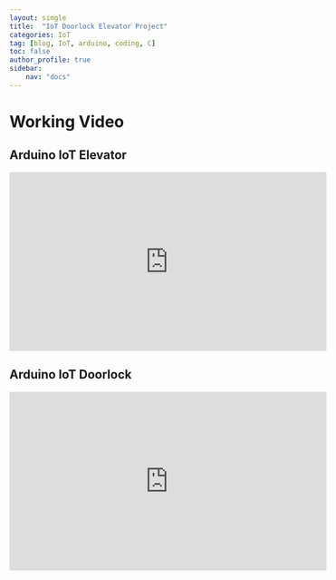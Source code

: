 ```yaml
---
layout: single
title:  "IoT Doorlock Elevator Project"
categories: IoT
tag: [blog, IoT, arduino, coding, C]
toc: false
author_profile: true
sidebar:
    nav: "docs"
---
```


# Working Video

## Arduino IoT Elevator
<iframe width="560" height="315" src="https:///www.youtube.com/embed/t-5PZVGGGE0" title="YouTube video player" frameborder="0" allow="accelerometer; autoplay; clipboard-write; encrypted-media; gyroscope; picture-in-picture" allowfullscreen></iframe>

## Arduino IoT Doorlock
<iframe width="560" height="315" src="https:///www.youtube.com/embed/CkoGc2boxuY" title="YouTube video player" frameborder="0" allow="accelerometer; autoplay; clipboard-write; encrypted-media; gyroscope; picture-in-picture" allowfullscreen></iframe>
